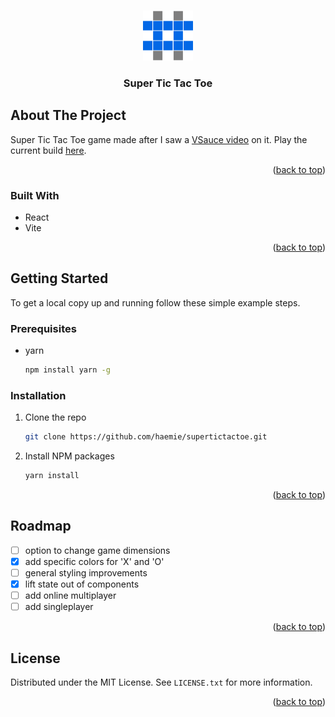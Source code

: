 <a name="readme-top"></a>

<!-- PROJECT LOGO -->
<br />
<div align="center">
  <a href="https://github.com/haemie/supertictactoe">
    <img src="public/logo.png" alt="Logo" width="80" height="80">
  </a>

  <h3 align="center">Super Tic Tac Toe</h3>
</div>

<!-- ABOUT THE PROJECT -->

## About The Project

Super Tic Tac Toe game made after I saw a [VSauce video](https://www.youtube.com/shorts/_Na3a1ZrX7c) on it.
Play the current build [here](https://main--unrivaled-longma-b1ad92.netlify.app/).

<p align="right">(<a href="#readme-top">back to top</a>)</p>

### Built With

- React
- Vite

<p align="right">(<a href="#readme-top">back to top</a>)</p>

<!-- GETTING STARTED -->

## Getting Started

To get a local copy up and running follow these simple example steps.

### Prerequisites

- yarn
  ```sh
  npm install yarn -g
  ```

### Installation

1. Clone the repo
   ```sh
   git clone https://github.com/haemie/supertictactoe.git
   ```
2. Install NPM packages
   ```sh
   yarn install
   ```

<p align="right">(<a href="#readme-top">back to top</a>)</p>

<!-- ROADMAP -->

## Roadmap

- [ ] option to change game dimensions
- [x] add specific colors for 'X' and 'O'
- [ ] general styling improvements
- [x] lift state out of components
- [ ] add online multiplayer
- [ ] add singleplayer

<p align="right">(<a href="#readme-top">back to top</a>)</p>

<!-- LICENSE -->

## License

Distributed under the MIT License. See `LICENSE.txt` for more information.

<p align="right">(<a href="#readme-top">back to top</a>)</p>
